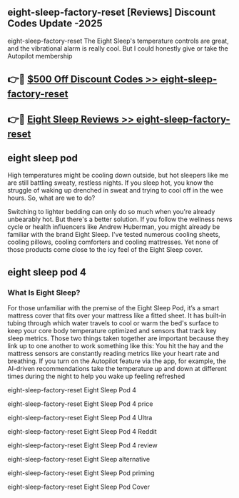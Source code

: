## eight-sleep-factory-reset [Reviews​] Discount Codes Update -2025

eight-sleep-factory-reset The Eight Sleep's temperature controls are great, and the vibrational alarm is really cool. But I could honestly give or take the Autopilot membership

## 👉🔴 [$500 Off Discount Codes >> eight-sleep-factory-reset](http://download.freeplayer.one?title=eight-sleep-factory-reset&ref=18-ES)

## 👉🔴 [Eight Sleep Reviews >> eight-sleep-factory-reset](http://download.freeplayer.one?title=eight-sleep-factory-reset&ref=18-ES)

## eight sleep pod

High temperatures might be cooling down outside, but hot sleepers like me are still battling sweaty, restless nights. If you sleep hot, you know the struggle of waking up drenched in sweat and trying to cool off in the wee hours. So, what are we to do?

Switching to lighter bedding can only do so much when you're already unbearably hot. But there's a better solution. If you follow the wellness news cycle or health influencers like Andrew Huberman, you might already be familiar with the brand Eight Sleep. I've tested numerous cooling sheets, cooling pillows, cooling comforters and cooling mattresses. Yet none of those products come close to the icy feel of the Eight Sleep cover.

## eight sleep pod 4

### What Is Eight Sleep?

For those unfamiliar with the premise of the Eight Sleep Pod, it’s a smart mattress cover that fits over your mattress like a fitted sheet. It has built-in tubing through which water travels to cool or warm the bed's surface to keep your core body temperature optimized and sensors that track key sleep metrics. Those two things taken together are important because they link up to one another to work something like this: You hit the hay and the mattress sensors are constantly reading metrics like your heart rate and breathing. If you turn on the Autopilot feature via the app, for example, the AI-driven recommendations take the temperature up and down at different times during the night to help you wake up feeling refreshed

eight-sleep-factory-reset Eight Sleep Pod 4

eight-sleep-factory-reset Eight Sleep Pod 4 price

eight-sleep-factory-reset Eight Sleep Pod 4 Ultra

eight-sleep-factory-reset Eight Sleep Pod 4 Reddit

eight-sleep-factory-reset Eight Sleep Pod 4 review

eight-sleep-factory-reset Eight Sleep alternative

eight-sleep-factory-reset Eight Sleep Pod priming

eight-sleep-factory-reset Eight Sleep Pod Cover